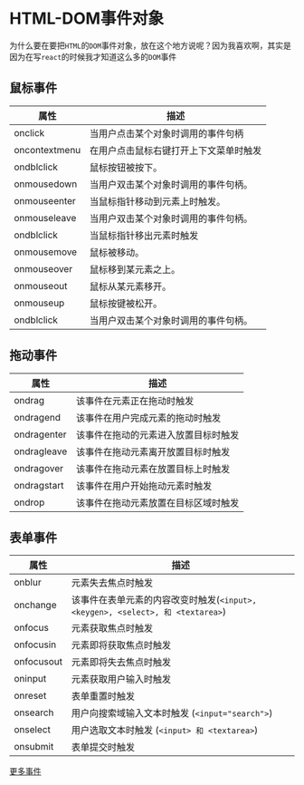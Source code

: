 # HTML-DOM事件对象

为什么要在要把`HTML`的`DOM`事件对象，放在这个地方说呢？因为我喜欢啊，其实是因为在写`react`的时候我才知道这么多的`DOM`事件

## 鼠标事件

属性 | 描述
-|-
onclick | 当用户点击某个对象时调用的事件句柄
oncontextmenu | 在用户点击鼠标右键打开上下文菜单时触发
ondblclick | 鼠标按钮被按下。
onmousedown | 当用户双击某个对象时调用的事件句柄。
onmouseenter | 当鼠标指针移动到元素上时触发。
onmouseleave | 当用户双击某个对象时调用的事件句柄。
ondblclick | 当鼠标指针移出元素时触发
onmousemove | 鼠标被移动。
onmouseover | 鼠标移到某元素之上。
onmouseout | 鼠标从某元素移开。
onmouseup | 鼠标按键被松开。
ondblclick | 当用户双击某个对象时调用的事件句柄。

## 拖动事件

属性 | 描述
-|-
ondrag | 该事件在元素正在拖动时触发
ondragend | 该事件在用户完成元素的拖动时触发
ondragenter | 该事件在拖动的元素进入放置目标时触发
ondragleave | 该事件在拖动元素离开放置目标时触发
ondragover | 该事件在拖动元素在放置目标上时触发
ondragstart | 该事件在用户开始拖动元素时触发
ondrop | 该事件在拖动元素放置在目标区域时触发

## 表单事件

属性 | 描述
-|-
onblur | 元素失去焦点时触发
onchange | 该事件在表单元素的内容改变时触发(`<input>, <keygen>, <select>, 和 <textarea>`)
onfocus | 元素获取焦点时触发
onfocusin | 元素即将获取焦点时触发
onfocusout | 元素即将失去焦点时触发
oninput | 元素获取用户输入时触发
onreset | 表单重置时触发
onsearch | 用户向搜索域输入文本时触发 (`<input="search">`)
onselect | 用户选取文本时触发 (`<input> 和 <textarea>`)
onsubmit | 表单提交时触发

[更多事件](https://www.runoob.com/jsref/dom-obj-event.html)



<gitask/>
